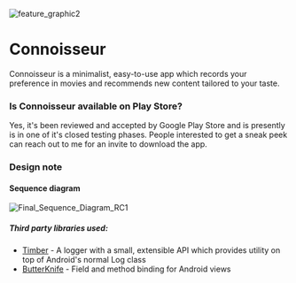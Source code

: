 ![feature_graphic2](https://user-images.githubusercontent.com/827584/80867056-bad66680-8caf-11ea-8692-2bac88e4c0d3.png)

# Connoisseur
Connoisseur is a minimalist, easy-to-use app which records your preference in movies and recommends new content tailored to your taste.

### Is Connoisseur available on Play Store? 
Yes, it's been reviewed and accepted by Google Play Store and is presently is in one of it's closed testing phases. 
People interested to get a sneak peek can reach out to me for an invite to download the app.

### Design note



#### Sequence diagram 
![Final_Sequence_Diagram_RC1](https://user-images.githubusercontent.com/827584/80867188-6384c600-8cb0-11ea-9287-fbae731236a0.png)


##### Third party libraries used: 
* [Timber](http://jakewharton.github.io/timber/) - A logger with a small, extensible API which provides utility on top of Android's normal Log class
* [ButterKnife](http://jakewharton.github.io/butterknife/) - Field and method binding for Android views
